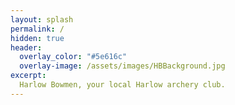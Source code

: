 ```yaml
---
layout: splash
permalink: /
hidden: true
header:
  overlay_color: "#5e616c"
  overlay-image: /assets/images/HBBackground.jpg
excerpt:
  Harlow Bowmen, your local Harlow archery club.
---
```

